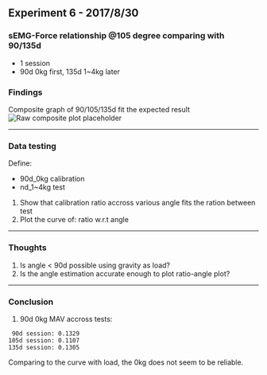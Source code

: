 ## Experiment 6 - 2017/8/30

### sEMG-Force relationship @105 degree comparing with 90/135d
* 1 session
* 90d 0kg first, 135d 1~4kg later

### Findings

Composite graph of 90/105/135d fit the expected result
![Raw composite plot placeholder]()

---

### Data testing
Define: 
* 90d_0kg calibration 
* nd_1~4kg test

1. Show that calibration ratio accross various angle fits the ration between test
2. Plot the curve of: ratio w.r.t angle

---

### Thoughts 
1. Is angle < 90d possible using gravity as load? 
2. Is the angle estimation accurate enough to plot ratio-angle plot?


---

### Conclusion
1. 90d 0kg MAV accross tests:
```
 90d session: 0.1329
105d session: 0.1107
135d session: 0.1305
```
Comparing to the curve with load, the 0kg does not seem to be reliable.